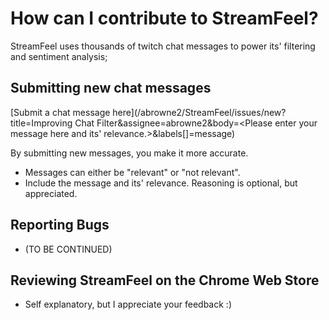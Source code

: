 # How can I contribute to StreamFeel?

StreamFeel uses thousands of twitch chat messages to power its' filtering and sentiment analysis; 

## Submitting new chat messages
[Submit a chat message here](/abrowne2/StreamFeel/issues/new?title=Improving Chat Filter&assignee=abrowne2&body=<Please enter your message here and its' relevance.>&labels[]=message)

By submitting new messages, you make it more accurate.
* Messages can either be "relevant" or "not relevant".
* Include the message and its' relevance. Reasoning is optional, but appreciated.

## Reporting Bugs 
* (TO BE CONTINUED)

## Reviewing StreamFeel on the Chrome Web Store
* Self explanatory, but I appreciate your feedback :)




